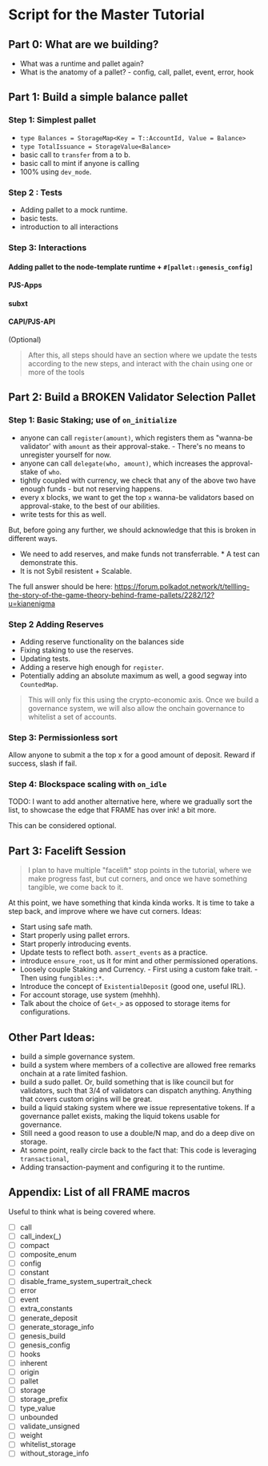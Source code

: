 # Script for the Master Tutorial

## Part 0: What are we building?

- What was a runtime and pallet again?
- What is the anatomy of a pallet? - config, call, pallet, event, error, hook

## Part 1: Build a simple balance pallet

### Step 1: Simplest pallet
- `type Balances = StorageMap<Key = T::AccountId, Value = Balance>`
- `type TotalIssuance = StorageValue<Balance>`
- basic call to `transfer` from a to b.
- basic call to mint if anyone is calling
- 100% using `dev_mode`.

### Step 2 : Tests
- Adding pallet to a mock runtime.
- basic tests.
- introduction to all interactions

### Step 3: Interactions

#### Adding pallet to the node-template runtime + `#[pallet::genesis_config]`

#### PJS-Apps

#### subxt

#### CAPI/PJS-API

(Optional)

> After this, all steps should have an section where we update the tests according to the new steps,
> and interact with the chain using one or more of the tools

## Part 2: Build a BROKEN Validator Selection Pallet

### Step 1: Basic Staking; use of `on_initialize`

- anyone can call `register(amount)`, which registers them as "wanna-be validator' with `amount` as
	their approval-stake. - There's no means to unregister yourself for now.
- anyone can call `delegate(who, amount)`, which increases the approval-stake of `who`.
- tightly coupled with currency, we check that any of the above two have enough funds - but not
	reserving happens.
- every x blocks, we want to get the top `x` wanna-be validators based on approval-stake, to the
  best of our abilities.
- write tests for this as well.

But, before going any further,  we should acknowledge that this is broken in different ways.

* We need to add reserves, and make funds not transferrable. * A test can demonstrate this.
* It is not Sybil resistent + Scalable.

The full answer should be here:
https://forum.polkadot.network/t/tellling-the-story-of-the-game-theory-behind-frame-pallets/2282/12?u=kianenigma

### Step 2 Adding Reserves

- Adding reserve functionality on the balances side
- Fixing staking to use the reserves.
- Updating tests.
- Adding a reserve high enough for `register`.
- Potentially adding an absolute maximum as well, a good segway into `CountedMap`.

> This will only fix this using the crypto-economic axis. Once we build a governance system, we will
> also allow the onchain governance to whitelist a set of accounts.

### Step 3: Permissionless sort

Allow anyone to submit a the top x for a good amount of deposit. Reward if success, slash if fail.

### Step 4: Blockspace scaling with `on_idle`

TODO: I want to add another alternative here, where we gradually sort the list, to showcase the edge
that FRAME has over ink! a bit more.

This can be considered optional.

## Part 3: Facelift Session

> I plan to have multiple "facelift" stop points in the tutorial, where we make progress fast, but
> cut corners, and once we have something tangible, we come back to it.

At this point, we have something that kinda kinda works. It is time to take a step back, and improve
where we have cut corners. Ideas:
- Start using safe math.
- Start properly using pallet errors.
- Start properly introducing events.
- Update tests to reflect both. `assert_events` as a practice.
- introduce `ensure_root`, us it for mint and other permissioned operations.
- Loosely couple Staking and Currency. - First using a custom fake trait. - Then using
	`fungibles::*`.
- Introduce the concept of `ExistentialDeposit` (good one, useful IRL).
- For account storage, use system (mehhh).
- Talk about the choice of `Get<_>` as opposed to storage items for configurations.


## Other Part Ideas:
- build a simple governance system.
- build a system where members of a collective are allowed free remarks onchain at a rate limited
  fashion.
- build a sudo pallet. Or, build something that is like council but for validators, such that 3/4 of
  validators can dispatch anything. Anything that covers custom origins will be great.
- build a liquid staking system where we issue representative tokens. If a governance pallet exists,
  making the liquid tokens usable for governance.
- Still need a good reason to use a double/N map, and do a deep dive on storage.
- At some point, really circle back to the fact that: This code is leveraging `transactional`,
- Adding transaction-payment and configuring it to the runtime.

## Appendix: List of all FRAME macros

Useful to think what is being covered where.

- [ ] call
- [ ] call_index(_)
- [ ] compact
- [ ] composite_enum
- [ ] config
- [ ] constant
- [ ] disable_frame_system_supertrait_check
- [ ] error
- [ ] event
- [ ] extra_constants
- [ ] generate_deposit
- [ ] generate_storage_info
- [ ] genesis_build
- [ ] genesis_config
- [ ] hooks
- [ ] inherent
- [ ] origin
- [ ] pallet
- [ ] storage
- [ ] storage_prefix
- [ ] type_value
- [ ] unbounded
- [ ] validate_unsigned
- [ ] weight
- [ ] whitelist_storage
- [ ] without_storage_info
